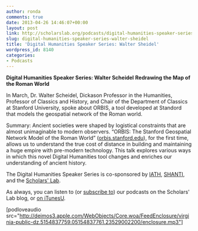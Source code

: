 ```yaml
---
author: ronda
comments: true
date: 2013-04-26 14:46:07+00:00
layout: post
link: http://scholarslab.org/podcasts/digital-humanities-speaker-series-walter-sheidel/
slug: digital-humanities-speaker-series-walter-sheidel
title: 'Digital Humanities Speaker Series: Walter Sheidel'
wordpress_id: 8140
categories:
- Podcasts
---
```


**Digital Humanities Speaker Series: Walter Scheidel**
**Redrawing the Map of the Roman World**

In March, Dr. Walter Scheidel, Dickason Professor in the Humanities, Professor of Classics and History, and Chair of the Department of Classics at Stanford University, spoke about ORBIS, a tool developed at Standord that models the geospatial network of the Roman world.

Summary:
Ancient societies were shaped by logistical constraints that are almost unimaginable to modern observers. “ORBIS: The Stanford Geospatial Network Model of the Roman World” ([orbis.stanford.edu](http://orbis.stanford.edu/)), for the first time, allows us to understand the true cost of distance in building and maintaining a huge empire with pre-modern technology. This talk explores various ways in which this novel Digital Humanities tool changes and enriches our understanding of ancient history. 

The Digital Humanities Speaker Series is co-sponsored by [IATH](http://www.iath.virginia.edu/), [SHANTI](http://shanti.virginia.edu/), and the [Scholars' Lab](http://www.scholarslab.org/).


As always, you can listen to (or [subscribe to](http://www.scholarslab.org/category/podcasts/)) our podcasts on the Scholars' Lab blog, or [on iTunesU](http://itunes.apple.com/us/itunes-u/scholars-lab-speaker-series/id401906619).

[podloveaudio src="http://deimos3.apple.com/WebObjects/Core.woa/FeedEnclosure/virginia-public-dz.5154837759.05154837761.23529002200/enclosure.mp3"]
